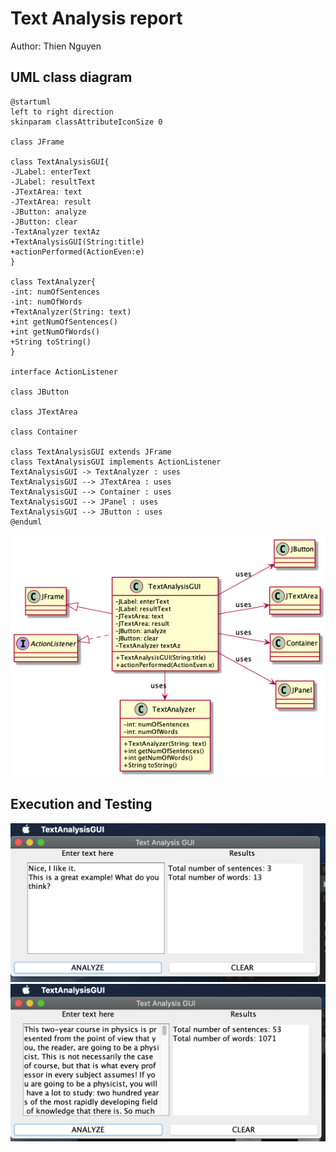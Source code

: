 # Text Analysis report
Author: Thien Nguyen

## UML class diagram
```
@startuml
left to right direction
skinparam classAttributeIconSize 0

class JFrame

class TextAnalysisGUI{
-JLabel: enterText
-JLabel: resultText
-JTextArea: text
-JTextArea: result
-JButton: analyze
-JButton: clear
-TextAnalyzer textAz
+TextAnalysisGUI(String:title)
+actionPerformed(ActionEven:e)
}

class TextAnalyzer{
-int: numOfSentences
-int: numOfWords
+TextAnalyzer(String: text)
+int getNumOfSentences()
+int getNumOfWords()
+String toString()
}

interface ActionListener

class JButton

class JTextArea

class Container

class TextAnalysisGUI extends JFrame
class TextAnalysisGUI implements ActionListener
TextAnalysisGUI -> TextAnalyzer : uses
TextAnalysisGUI --> JTextArea : uses
TextAnalysisGUI --> Container : uses
TextAnalysisGUI --> JPanel : uses
TextAnalysisGUI --> JButton : uses
@enduml
```
![TextAnalysis-UML](TextAnalysis-UML.png)
## Execution and Testing
![Test.txt-Execution](Test-Execution.png)
![Feynman.txt-Execution](Feynman-Execution.png)